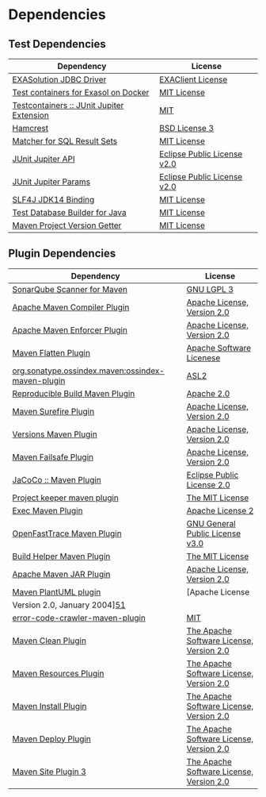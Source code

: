 <!-- @formatter:off -->
# Dependencies

## Test Dependencies

| Dependency                                     | License                           |
| ---------------------------------------------- | --------------------------------- |
| [EXASolution JDBC Driver][0]                   | [EXAClient License][1]            |
| [Test containers for Exasol on Docker][2]      | [MIT License][3]                  |
| [Testcontainers :: JUnit Jupiter Extension][4] | [MIT][5]                          |
| [Hamcrest][6]                                  | [BSD License 3][7]                |
| [Matcher for SQL Result Sets][8]               | [MIT License][9]                  |
| [JUnit Jupiter API][10]                        | [Eclipse Public License v2.0][11] |
| [JUnit Jupiter Params][10]                     | [Eclipse Public License v2.0][11] |
| [SLF4J JDK14 Binding][14]                      | [MIT License][15]                 |
| [Test Database Builder for Java][16]           | [MIT License][17]                 |
| [Maven Project Version Getter][18]             | [MIT License][19]                 |

## Plugin Dependencies

| Dependency                                              | License                                                        |
| ------------------------------------------------------- | -------------------------------------------------------------- |
| [SonarQube Scanner for Maven][20]                       | [GNU LGPL 3][21]                                               |
| [Apache Maven Compiler Plugin][22]                      | [Apache License, Version 2.0][23]                              |
| [Apache Maven Enforcer Plugin][24]                      | [Apache License, Version 2.0][23]                              |
| [Maven Flatten Plugin][26]                              | [Apache Software Licenese][27]                                 |
| [org.sonatype.ossindex.maven:ossindex-maven-plugin][28] | [ASL2][27]                                                     |
| [Reproducible Build Maven Plugin][30]                   | [Apache 2.0][27]                                               |
| [Maven Surefire Plugin][32]                             | [Apache License, Version 2.0][23]                              |
| [Versions Maven Plugin][34]                             | [Apache License, Version 2.0][23]                              |
| [Maven Failsafe Plugin][36]                             | [Apache License, Version 2.0][23]                              |
| [JaCoCo :: Maven Plugin][38]                            | [Eclipse Public License 2.0][39]                               |
| [Project keeper maven plugin][40]                       | [The MIT License][41]                                          |
| [Exec Maven Plugin][42]                                 | [Apache License 2][27]                                         |
| [OpenFastTrace Maven Plugin][44]                        | [GNU General Public License v3.0][45]                          |
| [Build Helper Maven Plugin][46]                         | [The MIT License][47]                                          |
| [Apache Maven JAR Plugin][48]                           | [Apache License, Version 2.0][23]                              |
| [Maven PlantUML plugin][50]                             | [Apache License
                Version 2.0, January 2004][51] |
| [error-code-crawler-maven-plugin][52]                   | [MIT][53]                                                      |
| [Maven Clean Plugin][54]                                | [The Apache Software License, Version 2.0][27]                 |
| [Maven Resources Plugin][56]                            | [The Apache Software License, Version 2.0][27]                 |
| [Maven Install Plugin][58]                              | [The Apache Software License, Version 2.0][27]                 |
| [Maven Deploy Plugin][60]                               | [The Apache Software License, Version 2.0][27]                 |
| [Maven Site Plugin 3][62]                               | [The Apache Software License, Version 2.0][27]                 |

[27]: http://www.apache.org/licenses/LICENSE-2.0.txt
[32]: https://maven.apache.org/surefire/maven-surefire-plugin/
[54]: http://maven.apache.org/plugins/maven-clean-plugin/
[19]: https://github.com/exasol/maven-project-version-getter/blob/main/LICENSE
[53]: https://opensource.org/licenses/MIT
[26]: https://www.mojohaus.org/flatten-maven-plugin/
[42]: http://www.mojohaus.org/exec-maven-plugin
[34]: http://www.mojohaus.org/versions-maven-plugin/
[40]: https://github.com/exasol/project-keeper/
[7]: http://opensource.org/licenses/BSD-3-Clause
[22]: https://maven.apache.org/plugins/maven-compiler-plugin/
[9]: https://github.com/exasol/hamcrest-resultset-matcher/blob/main/LICENSE
[17]: https://github.com/exasol/test-db-builder-java/blob/main/LICENSE
[44]: https://github.com/itsallcode/openfasttrace-maven-plugin
[39]: https://www.eclipse.org/legal/epl-2.0/
[21]: http://www.gnu.org/licenses/lgpl.txt
[38]: https://www.jacoco.org/jacoco/trunk/doc/maven.html
[51]: https://www.apache.org/licenses/LICENSE-2.0
[3]: https://github.com/exasol/exasol-testcontainers/blob/main/LICENSE
[30]: http://zlika.github.io/reproducible-build-maven-plugin
[15]: http://www.opensource.org/licenses/mit-license.php
[18]: https://github.com/exasol/maven-project-version-getter/
[20]: http://sonarsource.github.io/sonar-scanner-maven/
[10]: https://junit.org/junit5/
[50]: https://github.com/Huluvu424242/plantuml-maven-plugin
[6]: http://hamcrest.org/JavaHamcrest/
[14]: http://www.slf4j.org
[56]: http://maven.apache.org/plugins/maven-resources-plugin/
[48]: https://maven.apache.org/plugins/maven-jar-plugin/
[8]: https://github.com/exasol/hamcrest-resultset-matcher/
[16]: https://github.com/exasol/test-db-builder-java/
[36]: https://maven.apache.org/surefire/maven-failsafe-plugin/
[1]: https://docs.exasol.com/db/latest/connect_exasol/drivers/jdbc.htm
[5]: http://opensource.org/licenses/MIT
[41]: https://github.com/exasol/project-keeper/blob/main/LICENSE
[45]: https://www.gnu.org/licenses/gpl-3.0.html
[47]: https://opensource.org/licenses/mit-license.php
[23]: https://www.apache.org/licenses/LICENSE-2.0.txt
[24]: https://maven.apache.org/enforcer/maven-enforcer-plugin/
[0]: http://www.exasol.com
[11]: https://www.eclipse.org/legal/epl-v20.html
[58]: http://maven.apache.org/plugins/maven-install-plugin/
[28]: https://sonatype.github.io/ossindex-maven/maven-plugin/
[4]: https://testcontainers.org
[46]: http://www.mojohaus.org/build-helper-maven-plugin/
[2]: https://github.com/exasol/exasol-testcontainers/
[60]: http://maven.apache.org/plugins/maven-deploy-plugin/
[62]: http://maven.apache.org/plugins/maven-site-plugin/
[52]: https://github.com/exasol/error-code-crawler-maven-plugin

